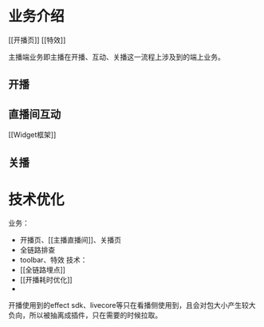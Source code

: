 # 业务介绍
[[开播页]]
[[特效]]




主播端业务即主播在开播、互动、关播这一流程上涉及到的端上业务。
## 开播

## 直播间互动
[[Widget框架]]

## 关播
# 技术优化

业务：
- 开播页、[[主播直播间]]、关播页
- 全链路排查
- toolbar、特效
技术：
- [[全链路埋点]]
- [[开播耗时优化]]
- 

 开播使用到的effect sdk、livecore等只在看播侧使用到，且会对包大小产生较大负向，所以被抽离成插件，只在需要的时候拉取。